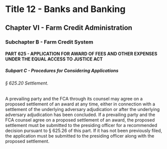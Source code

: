 
# Title 12 - Banks and Banking
## Chapter VI - Farm Credit Administration
### Subchapter B - Farm Credit System
#### PART 625 - APPLICATION FOR AWARD OF FEES AND OTHER EXPENSES UNDER THE EQUAL ACCESS TO JUSTICE ACT
##### Subpart C - Procedures for Considering Applications
###### § 625.20 Settlement.

A prevailing party and the FCA through its counsel may agree on a proposed settlement of an award at any time, either in connection with a settlement of the underlying adversary adjudication or after the underlying adversary adjudication has been concluded. If a prevailing party and the FCA counsel agree on a proposed settlement of an award, the proposed settlement must be submitted to the presiding officer for a recommended decision pursuant to § 625.26 of this part. If it has not been previously filed, the application must be submitted to the presiding officer along with the proposed settlement.
